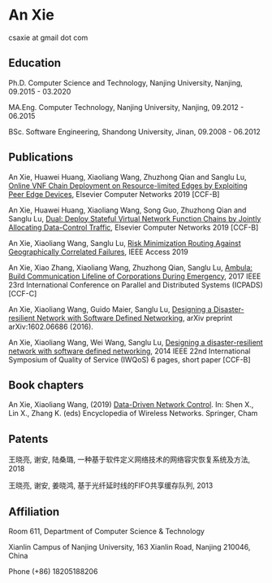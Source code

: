 # An Xie

csaxie at gmail dot com

## Education

Ph.D. Computer Science and Technology, Nanjing University, Nanjing, 09.2015 - 03.2020

MA.Eng. Computer Technology, Nanjing University, Nanjing, 09.2012 - 06.2015

BSc. Software Engineering, Shandong University, Jinan, 09.2008 - 06.2012

## Publications

An Xie, Huawei Huang, Xiaoliang Wang, Zhuzhong Qian and Sanglu Lu, [Online VNF Chain Deployment on Resource-limited Edges by Exploiting Peer Edge Devices](https://doi.org/10.1016/j.comnet.2019.107069), Elsevier Computer Networks 2019 [CCF-B]

An Xie, Huawei Huang, Xiaoliang Wang, Song Guo, Zhuzhong Qian and Sanglu Lu, [Dual: Deploy Stateful Virtual Network Function Chains by Jointly Allocating Data-Control Traffic](https://doi.org/10.1016/j.comnet.2019.106868), Elsevier Computer Networks 2019 [CCF-B]

An Xie, Xiaoliang Wang, Sanglu Lu, [Risk Minimization Routing Against Geographically Correlated Failures](https://ieeexplore.ieee.org/abstract/document/8713864), IEEE Access 2019

An Xie, Xiao Zhang, Xiaoliang Wang, Zhuzhong Qian, Sanglu Lu, [Ambula: Build Communication Lifeline of Corporations During Emergency](https://ieeexplore.ieee.org/document/8368392), 2017 IEEE 23rd International Conference on Parallel and Distributed Systems (ICPADS) [CCF-C]

An Xie, Xiaoliang Wang, Guido Maier, Sanglu Lu, [Designing a Disaster-resilient Network with Software Defined Networking](https://arxiv.org/abs/1602.06686),  arXiv preprint arXiv:1602.06686 (2016).

An Xie, Xiaoliang Wang, Wei Wang, Sanglu Lu, [Designing a disaster-resilient network with software defined networking](https://ieeexplore.ieee.org/document/6914312), 2014 IEEE 22nd International Symposium of Quality of Service (IWQoS) 6 pages, short paper [CCF-B]

## Book chapters
An Xie, Xiaoliang Wang, (2019) [Data-Driven Network Control](https://link.springer.com/content/pdf/10.1007%2F978-3-319-32903-1_90-1.pdf). In: Shen X., Lin X., Zhang K. (eds) Encyclopedia of Wireless Networks. Springer, Cham

## Patents
王晓亮, 谢安, 陆桑璐, 一种基于软件定义网络技术的网络容灾恢复系统及方法, 2018

王晓亮, 谢安, 姜晓鸿, 基于光纤延时线的FIFO共享缓存队列, 2013

## Affiliation

Room 611, Department of Computer Science & Technology

Xianlin Campus of Nanjing University, 163 Xianlin Road, Nanjing 210046, China

Phone (+86) 18205188206
